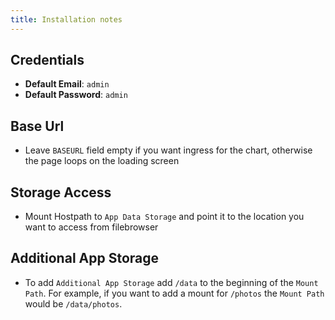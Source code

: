 ```yaml
---
title: Installation notes
---
```


## Credentials

- **Default Email**: `admin`
- **Default Password**: `admin`

## Base Url

- Leave `BASEURL` field empty if you want ingress for the chart, otherwise the page loops on the loading screen

## Storage Access

- Mount Hostpath to `App Data Storage` and point it to the location you want to access from filebrowser

## Additional App Storage

- To add `Additional App Storage` add `/data` to the beginning of the `Mount Path`. For example, if you want to add a mount for `/photos` the `Mount Path` would be `/data/photos`.

